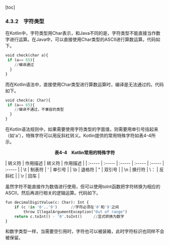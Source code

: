 [toc]

### 4.3.2　字符类型

在Kotlin中，字符类型用Char表示，和Java不同的是，字符类型不能直接当作数字进行运算。在Java中，可以直接使用Char类型的ASCII进行算数运算。代码如下。

```python
void check(char a){
 if (a== 65){
    //编译通过
  }
}
```

而在Kotlin语法中，直接使用Char类型进行算数运算时，编译是无法通过的。代码如下。

```python
void check(a: Char){
 if (a== 65){
    //编译不通过，不兼容的类型
  }
}
```

在Kotlin语法规则中，如果需要使用字符类型的字面值，则需要用单引号括起来（如'a'），特殊字符可以用反斜杠转义。Kotlin提供的常用特殊字符如表4-4所示。

<center class="my_markdown"><b class="my_markdown">表4-4　Kotlin常用的特殊字符</b></center>

| 转义符 | 作用描述 | 转义符 | 作用描述 |
| :-----  | :-----  | :-----  | :-----  | :-----  | :-----  |
| \t | 制表符 | \' | 单引号 |
| \b | 退格符 | \" | 双引号 |
| \n | 换行符 | \： | 反斜杠 |
| \r | 回车 |

虽然字符不能直接作为数值进行使用，但可以使用toInt函数把字符转换为相应的ASCII，然后再进行相关的逻辑运算。代码如下。

```python
fun decimalDigitValue(c: Char): Int {
    if (c !in '0'..'9')      //字符必须在'0'和'9'之间
        throw IllegalArgumentException("Out of range")
    return c.toInt() - '0'.toInt()     //显式转换为数字
}
```

和数字类型一样，当需要空引用时，字符也可以被装箱，此时字符标识也同样不会被保留。

